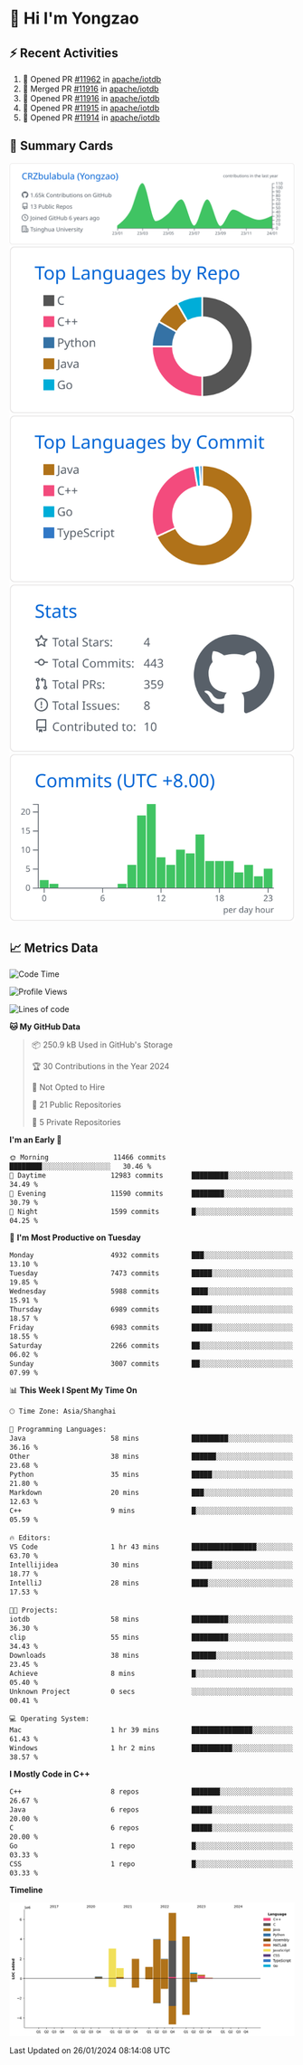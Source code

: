 # 👋 Hi I'm Yongzao

## ⚡ Recent Activities
<!--START_SECTION:activity-->
1. 💪 Opened PR [#11962](https://github.com/apache/iotdb/pull/11962) in [apache/iotdb](https://github.com/apache/iotdb)
2. 🎉 Merged PR [#11916](https://github.com/apache/iotdb/pull/11916) in [apache/iotdb](https://github.com/apache/iotdb)
3. 💪 Opened PR [#11916](https://github.com/apache/iotdb/pull/11916) in [apache/iotdb](https://github.com/apache/iotdb)
4. 💪 Opened PR [#11915](https://github.com/apache/iotdb/pull/11915) in [apache/iotdb](https://github.com/apache/iotdb)
5. 💪 Opened PR [#11914](https://github.com/apache/iotdb/pull/11914) in [apache/iotdb](https://github.com/apache/iotdb)
<!--END_SECTION:activity-->

## 🎑 Summary Cards

[![](https://raw.githubusercontent.com/CRZbulabula/CRZbulabula/main/profile-summary-card-output/github/0-profile-details.svg)](https://github.com/vn7n24fzkq/github-profile-summary-cards)
[![](https://raw.githubusercontent.com/CRZbulabula/CRZbulabula/main/profile-summary-card-output/github/1-repos-per-language.svg)](https://github.com/vn7n24fzkq/github-profile-summary-cards) [![](https://raw.githubusercontent.com/CRZbulabula/CRZbulabula/main/profile-summary-card-output/github/2-most-commit-language.svg)](https://github.com/vn7n24fzkq/github-profile-summary-cards)
[![](https://raw.githubusercontent.com/CRZbulabula/CRZbulabula/main/profile-summary-card-output/github/3-stats.svg)](https://github.com/vn7n24fzkq/github-profile-summary-cards) [![](https://raw.githubusercontent.com/CRZbulabula/CRZbulabula/main/profile-summary-card-output/github/4-productive-time.svg)](https://github.com/vn7n24fzkq/github-profile-summary-cards)

## 📈 Metrics Data

<!--START_SECTION:waka-->
![Code Time](http://img.shields.io/badge/Code%20Time-549%20hrs%2056%20mins-blue)

![Profile Views](http://img.shields.io/badge/Profile%20Views-0-blue)

![Lines of code](https://img.shields.io/badge/From%20Hello%20World%20I%27ve%20Written-25.2%20million%20lines%20of%20code-blue)

**🐱 My GitHub Data** 

> 📦 250.9 kB Used in GitHub's Storage 
 > 
> 🏆 30 Contributions in the Year 2024
 > 
> 🚫 Not Opted to Hire
 > 
> 📜 21 Public Repositories 
 > 
> 🔑 5 Private Repositories 
 > 
**I'm an Early 🐤** 

```text
🌞 Morning                11466 commits       ████████░░░░░░░░░░░░░░░░░   30.46 % 
🌆 Daytime                12983 commits       █████████░░░░░░░░░░░░░░░░   34.49 % 
🌃 Evening                11590 commits       ████████░░░░░░░░░░░░░░░░░   30.79 % 
🌙 Night                  1599 commits        █░░░░░░░░░░░░░░░░░░░░░░░░   04.25 % 
```
📅 **I'm Most Productive on Tuesday** 

```text
Monday                   4932 commits        ███░░░░░░░░░░░░░░░░░░░░░░   13.10 % 
Tuesday                  7473 commits        █████░░░░░░░░░░░░░░░░░░░░   19.85 % 
Wednesday                5988 commits        ████░░░░░░░░░░░░░░░░░░░░░   15.91 % 
Thursday                 6989 commits        █████░░░░░░░░░░░░░░░░░░░░   18.57 % 
Friday                   6983 commits        █████░░░░░░░░░░░░░░░░░░░░   18.55 % 
Saturday                 2266 commits        ██░░░░░░░░░░░░░░░░░░░░░░░   06.02 % 
Sunday                   3007 commits        ██░░░░░░░░░░░░░░░░░░░░░░░   07.99 % 
```


📊 **This Week I Spent My Time On** 

```text
🕑︎ Time Zone: Asia/Shanghai

💬 Programming Languages: 
Java                     58 mins             █████████░░░░░░░░░░░░░░░░   36.16 % 
Other                    38 mins             ██████░░░░░░░░░░░░░░░░░░░   23.68 % 
Python                   35 mins             █████░░░░░░░░░░░░░░░░░░░░   21.80 % 
Markdown                 20 mins             ███░░░░░░░░░░░░░░░░░░░░░░   12.63 % 
C++                      9 mins              █░░░░░░░░░░░░░░░░░░░░░░░░   05.59 % 

🔥 Editors: 
VS Code                  1 hr 43 mins        ████████████████░░░░░░░░░   63.70 % 
Intellijidea             30 mins             █████░░░░░░░░░░░░░░░░░░░░   18.77 % 
IntelliJ                 28 mins             ████░░░░░░░░░░░░░░░░░░░░░   17.53 % 

🐱‍💻 Projects: 
iotdb                    58 mins             █████████░░░░░░░░░░░░░░░░   36.30 % 
clip                     55 mins             █████████░░░░░░░░░░░░░░░░   34.43 % 
Downloads                38 mins             ██████░░░░░░░░░░░░░░░░░░░   23.45 % 
Achieve                  8 mins              █░░░░░░░░░░░░░░░░░░░░░░░░   05.40 % 
Unknown Project          0 secs              ░░░░░░░░░░░░░░░░░░░░░░░░░   00.41 % 

💻 Operating System: 
Mac                      1 hr 39 mins        ███████████████░░░░░░░░░░   61.43 % 
Windows                  1 hr 2 mins         ██████████░░░░░░░░░░░░░░░   38.57 % 
```

**I Mostly Code in C++** 

```text
C++                      8 repos             ███████░░░░░░░░░░░░░░░░░░   26.67 % 
Java                     6 repos             █████░░░░░░░░░░░░░░░░░░░░   20.00 % 
C                        6 repos             █████░░░░░░░░░░░░░░░░░░░░   20.00 % 
Go                       1 repo              █░░░░░░░░░░░░░░░░░░░░░░░░   03.33 % 
CSS                      1 repo              █░░░░░░░░░░░░░░░░░░░░░░░░   03.33 % 
```



**Timeline**

![Lines of Code chart](https://raw.githubusercontent.com/CRZbulabula/CRZbulabula/main/assets/bar_graph.png)


 Last Updated on 26/01/2024 08:14:08 UTC
<!--END_SECTION:waka-->

